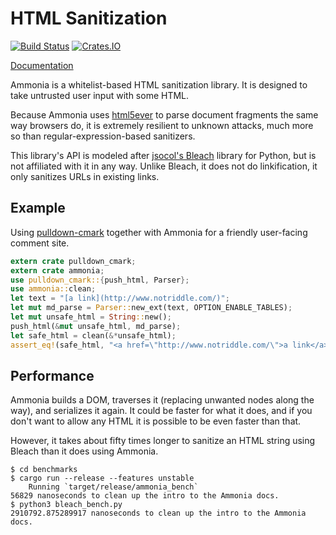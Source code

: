 HTML Sanitization
=================

[![Build Status](https://travis-ci.org/notriddle/ammonia.svg)](https://travis-ci.org/notriddle/ammonia)
[![Crates.IO](https://img.shields.io/crates/v/ammonia.svg)](https://crates.io/crates/ammonia)

[Documentation](https://www.notriddle.com/rustdoc/ammonia/)

Ammonia is a whitelist-based HTML sanitization library. It is designed to
take untrusted user input with some HTML.

Because Ammonia uses [html5ever] to parse document fragments the same way
browsers do, it is extremely resilient to unknown attacks, much more so
than regular-expression-based sanitizers.
 
This library's API is modeled after [jsocol's Bleach] library for Python,
but is not affiliated with it in any way. Unlike Bleach, it does not do
linkification, it only sanitizes URLs in existing links.

[html5ever]: https://github.com/servo/html5ever "The HTML parser in Servo"
[jsocol's Bleach]: https://github.com/jsocol/bleach


Example
-------

Using [pulldown-cmark] together with Ammonia for a friendly user-facing comment
site.

```rust
extern crate pulldown_cmark;
extern crate ammonia;
use pulldown_cmark::{push_html, Parser};
use ammonia::clean;
let text = "[a link](http://www.notriddle.com/)";
let mut md_parse = Parser::new_ext(text, OPTION_ENABLE_TABLES);
let mut unsafe_html = String::new();
push_html(&mut unsafe_html, md_parse);
let safe_html = clean(&*unsafe_html);
assert_eq!(safe_html, "<a href=\"http://www.notriddle.com/\">a link</a>");
```

[pulldown-cmark]: https://github.com/google/pulldown-cmark


Performance
-----------

Ammonia builds a DOM, traverses it (replacing unwanted nodes along the way),
and serializes it again. It could be faster for what it does, and if you don't
want to allow any HTML it is possible to be even faster than that.

However, it takes about fifty times longer to sanitize an HTML string using
Bleach than it does using Ammonia.

    $ cd benchmarks
    $ cargo run --release --features unstable
        Running `target/release/ammonia_bench`
    56829 nanoseconds to clean up the intro to the Ammonia docs.
    $ python3 bleach_bench.py
    2910792.875289917 nanoseconds to clean up the intro to the Ammonia docs.

